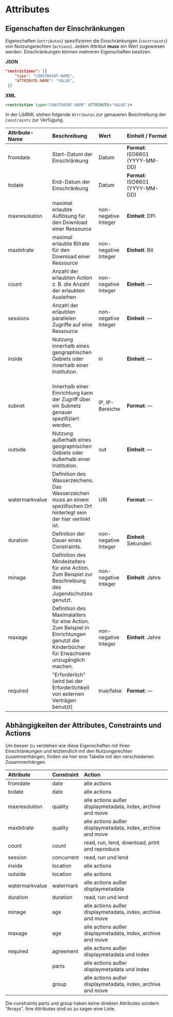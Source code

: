 # Attributes
## Eigenschaften der Einschränkungen

Eigenschaften (`attributes`) spezifizieren die Einschränkungen (`constraints`) von Nutzungsrechten (`actions`). Jedem Attribut **muss** ein Wert zugewiesen werden. Einschränkungen können mehreren Eigenschaften besitzen.

**JSON**

```json
"restrictions": [{
    "type": "CONSTRAINT-NAME",
    "ATTRIBUTE-NAME": "VALUE",
 }]
```

**XML**

```xml
<restriction type="CONSTRAINT-NAME" ATTRIBUTE="VALUE"/>
```

In der LibRML stehen folgende `Attributes` zur genaueren Beschreibung der `Constraints` zur Verfügung.

| Attribute-Name | Beschreibung | Wert | Einheit&nbsp;/&nbsp;Format |
| :------------- | :--------- | :--------- | :------------------ |
|fromdate| Start-Datum der Einschränkung | Datum | **Format**: ISO8601 (YYYY-MM-DD) |
|todate| End-Datum der Einschränkung | Datum | **Format**: ISO8601 (YYYY-MM-DD) |
|maxresolution| maximal erlaubte Auflösung für den Download einer Ressource | non-negative Integer | **Einheit**: DPI|
|maxbitrate| maximal erlaubte Bitrate für den Download einer Ressource | non-negative Integer | **Einheit**: Bit |
|count| Anzahl der erlaubten Action z. B. die Anzahl der erlaubten Ausleihen | non-negative Integer | **Einheit**: — |
|sessions| Anzahl der erlaubten parallelen Zugriffe auf eine Ressource |  non-negative Integer | **Einheit**: — |
|inside| Nutzung innerhalb eines geographischen Gebiets oder innerhalb einer Institution.<br/><br/>  | in | **Einheit**: — |
|subnet| Innerhalb einer Einrichtung kann der Zugriff über ein Subnetz genauer spezifiziert werden. | IP, IP-Bereiche | **Format**: — |
|outside| Nutzung außerhalb eines geographischen Gebiets oder außerhalb einer Institution. | out | **Einheit**: —|
|watermarkvalue| Definition des Wasserzeichens. Das Wasserzeichen muss an einem spezifischen Ort hinterlegt sein der hier verlinkt ist.| URI | **Format**: — |
|duration| Definition der Dauer eines Constraints. | non-negative Integer | **Einheit**: Sekunden |
|minage| Definition des Mindestalters für eine Action. Zum Beispiel zur Beschreibung des Jugendschutzes genutzt. | non-negative Integer | **Einheit**: Jahre|
|maxage| Definition des Maximalalters für eine Action. Zum Beispiel in Einrichtungen genutzt die Kinderbücher für Erwachsene unzugänglich machen. | non-negative Integer | **Einheit**: Jahre|
|required| "Erforderlich" (wird bei der Erforderlichkeit von externen Verträgen benutzt) | true/false | **Format**: — |


## Abhängigkeiten der Attributes, Constraints und Actions

Um besser zu verstehen wie diese Eigenschaften mit ihren Einschränkungen und letztendlich mit den Nutzungsrechten zusammenhängen, finden sie hier eine Tabelle mit den verschiedenen Zusammenhängen. 

| Attribute | Constraint | Action |
| :--------- | :--------- | :--------- |
| fromdate | date |	alle actions |
| todate | date | alle actions |
|maxresolution | quality | alle actions außer displaymetadata, index, archive and move |
|maxbitrate | quality | alle actions außer displaymetadata, index, archive and move |
|count | count | read, run, lend, download, print and reproduce |
|session | concurrent | read, run und lend |
|inside | location | alle actions |
|outside | location | alle actions |
|watermarkvalue | watermark | alle actions außer displaymetadata |
|duration | duration | read, run und lend |
|minage | age | alle actions außer displaymetadata, index, archive and move |
|maxage | age | alle actions außer displaymetadata, index, archive and move |
|required | agreement | alle actions außer displaymetadata und index |
|  | parts | alle actions außer displaymetadata und index |
|  | group | alle actions außer displaymetadata, index, archive and move |

Die constraints parts und group haben keine direkten Attributes sondern "Arrays". Ihre Attributes sind so zu sagen eine Liste.